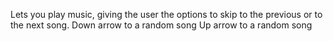 Lets you play music, giving the user the options to skip to the previous or to the next song.
Down arrow to a random song 
Up arrow to a random song
